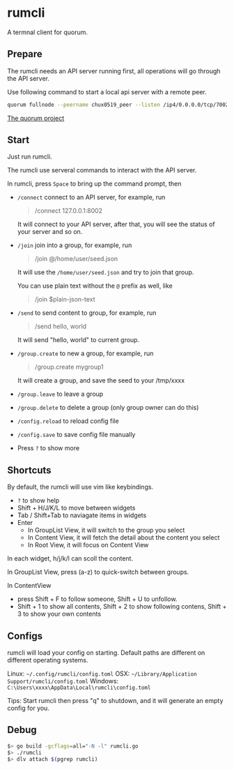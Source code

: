 # rumcli

A termnal client for quorum.

## Prepare

The rumcli needs an API server running first, all operations will go through the API server.

Use following command to start a local api server with a remote peer.

```bash
quorum fullnode --peername chux0519_peer --listen /ip4/0.0.0.0/tcp/7002  --apiport 8002 --peer /ip4/167.114.61.179/tcp/10666/p2p/16Uiu2HAmE7TYnrYtC6tAsWvz4EUGQke1wsdrkw2kt8GFv6brfHFw --debug true
```

[The quorum project](https://github.com/rumsystem/quorum)

## Start

Just run rumcli.

The rumcli use serveral commands to interact with the API server.

In rumcli, press `Space` to bring up the command prompt, then

- `/connect` connect to an API server, for example, run 

    > /connect 127.0.0.1:8002

    It will connect to your API server, after that, you will see the status of your server and so on.

- `/join` join into a group, for example, run

    > /join @/home/user/seed.json

     It will use the `/home/user/seed.json` and try to join that group. 

     You can use plain text without the `@` prefix as well, like 
    > /join $plain-json-text

- `/send` to send content to group, for example, run

    > /send hello, world

    It will send "hello, world" to current group.

- `/group.create` to new a group, for example, run

    > /group.create mygroup1

    It will create a group, and save the seed to your /tmp/xxxx

- `/group.leave` to leave a group

- `/group.delete` to delete a group (only group owner can do this)

- `/config.reload` to reload config file

- `/config.save` to save config file manually

- Press `?` to show more

## Shortcuts

By default, the rumcli will use vim like keybindings.

- `?` to show help
- Shift + H/J/K/L to move between widgets
- Tab / Shift+Tab to naviagate items in widgets
- Enter
  - In GroupList View, it will switch to the group you select
  - In Content View, it will fetch the detail about the content you select
  - In Root View, it will focus on Content View

In each widget, h/j/k/l can scoll the content.

In GroupList View, press (a-z) to quick-switch between groups.

In ContentView

- press Shift + F to follow someone, Shift + U to unfollow.
- Shift + 1 to show all contents, Shift + 2 to show following contens, Shift + 3 to show your own contents

## Configs

rumcli will load your config on starting. Default paths are different on different operating systems.

Linux: `~/.config/rumcli/config.toml`
OSX: `~/Library/Application Support/rumcli/config.toml`
Windows: `C:\Users\xxxx\AppData\Local\rumcli\config.toml`

Tips: Start rumcli then press "q" to shutdown, and it will generate an empty config for you.

## Debug

```bash
$> go build -gcflags=all="-N -l" rumcli.go
$> ./rumcli
$> dlv attach $(pgrep rumcli)
```
